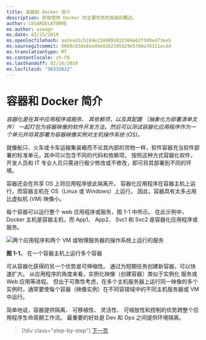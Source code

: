 ```yaml
---
title: 容器和 Docker 简介
description: 获取使用 Docker 的主要优势的高级别概述。
author: CESARDELATORRE
ms.author: wiwagn
ms.date: 02/15/2019
ms.openlocfilehash: aa3ead1cb184e23dd091822368e62f580ed73ee5
ms.sourcegitcommit: 0069cb3de8eed4e92b2195d29e5769a76111acdd
ms.translationtype: MT
ms.contentlocale: zh-CN
ms.lasthandoff: 02/16/2019
ms.locfileid: "56332632"
---
```

# <a name="introduction-to-containers-and-docker"></a>容器和 Docker 简介

*容器化是在其中应用程序或服务、 其依赖项，以及其配置 （抽象化为部署清单文件） 一起打包为容器映像的软件开发方法。然后可以测试容器化应用程序作为一个单元并将其部署为容器映像实例对主机操作系统 (OS)。*

就像船只、火车或卡车运输集装箱而不论其内部的货物一样，软件容器充当软件部署的标准单元，其中可以包含不同的代码和依赖项。 按照这种方式容器化软件，开发人员和 IT 专业人员只需进行极少修改或不修改，即可将其部署到不同的环境。

容器还会在共享 OS 上将应用程序彼此隔离开。 容器化应用程序在容器主机上运行，而容器主机在 OS（Linux 或 Windows）上运行。 因此，容器具有太多占用比虚拟机 (VM) 映像小。

每个容器可以运行整个 web 应用程序或服务，图 1-1 中所示。 在此示例中，Docker 主机是容器主机，而 App1、 App2、 Svc1 和 Svc2 是容器化应用程序或服务。

![两个应用程序和两个 VM 或物理服务器的操作系统上运行的服务](./media/image1.png)

**图 1-1**。 在一个容器主机上运行多个容器

可从容器化获得的另一个优势是可伸缩性。 通过为短期任务创建新容器，可以快速扩大。 从应用程序的角度来看，实例化映像（创建容器）类似于实例化 服务或 Web 应用等进程。 但出于可靠性考虑，在多个主机服务器上运行同一映像的多个实例时，通常要使每个容器（映像实例）在不同容错域中的不同主机服务器或 VM 中运行。

简单地说，容器提供隔离、 可移植性、 灵活性、 可缩放性和控制的优势跨整个应用程序生命周期工作流。 最重要的好处是 Dev 和 Ops 之间提供环境隔离。

>[!div class="step-by-step"]
>[下一页](what-is-docker.md)
